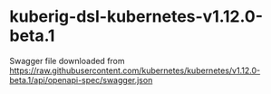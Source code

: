 # kuberig-dsl-kubernetes-v1.12.0-beta.1

Swagger file downloaded from https://raw.githubusercontent.com/kubernetes/kubernetes/v1.12.0-beta.1/api/openapi-spec/swagger.json
